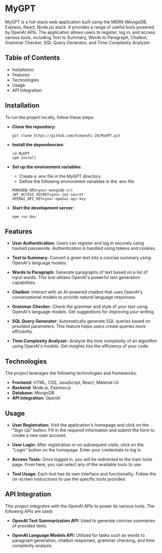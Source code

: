 # MyGPT
MyGPT is a full-stack web application built using the MERN (MongoDB, Express, React, Node.js) stack. It provides a range of useful tools powered by OpenAI APIs. The application allows users to register, log in, and access various tools, including Text to Summary, Words to Paragraph, Chatbot, Grammar Checker, SQL Query Generator, and Time Complexity Analyzer.

## Table of Contents
+ Installation
+ Features
+ Technologies
+ Usage
+ API Integration

## Installation
To run the project locally, follow these steps:

+ **Clone the repository:**
   ```
   git clone https://github.com/himanshi-28/MyGPT.git
   ```
+ **Install the dependencies:**

   ```
   cd MyGPT
   npm install
   ```
+ **Set up the environment variables:**
   - Create a .env file in the MyGPT directory.
   - Define the following environment variables in the .env file:
 
     
   ```
   MONGODB_URI=your-mongodb-uri
   JWT_ACCESS_SECRET=your-jwt-secret
   OPENAI_API_KEY=your-openai-api-key
   ```

+ **Start the development server:**
   ```
   npm run dev
   ```

## Features
+ **User Authentication:** Users can register and log in securely using hashed passwords. Authentication is handled using tokens and cookies.
  
+ **Text to Summary:** Convert a given text into a concise summary using OpenAI's language models.
  
+ **Words to Paragraph:** Generate paragraphs of text based on a list of input words. This tool utilizes OpenAI's powerful text generation capabilities.
  
+ **Chatbot:** Interact with an AI-powered chatbot that uses OpenAI's conversational models to provide natural language responses.
  
+ **Grammar Checker:** Check the grammar and style of your text using OpenAI's language models. Get suggestions for improving your writing.
  
+ **SQL Query Generator:** Automatically generate SQL queries based on provided parameters. This feature helps users create queries more efficiently.
  
+ **Time Complexity Analyzer:** Analyze the time complexity of an algorithm using OpenAI's models. Get insights into the efficiency of your code.

## Technologies
The project leverages the following technologies and frameworks:

+ **Frontend:** HTML, CSS, JavaScript, React, Material-UI
+ **Backend:** Node.js, Express.js
+ **Database:** MongoDB
+ **API Integration:** OpenAI

## Usage
+ **User Registration:** Visit the application's homepage and click on the "Sign Up" button. Fill in the required information and submit the form to create a new user account.

+ **User Login:** After registration or on subsequent visits, click on the "Login" button on the homepage. Enter your credentials to log in.

+ **Access Tools:** Once logged in, you will be redirected to the main tools page. From here, you can select any of the available tools to use.

+ **Tool Usage:** Each tool has its own interface and functionality. Follow the on-screen instructions to use the specific tools provided.

## API Integration
This project integrates with the OpenAI APIs to power its various tools. The following APIs are used:
+ **OpenAI Text Summarization API:** Used to generate concise summaries of provided texts.

+ **OpenAI Language Models API:** Utilized for tasks such as words to paragraph generation, chatbot responses, grammar checking, and time complexity analysis.

